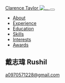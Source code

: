 <!DOCTYPE html>
<html lang="en">
  <head>
    <meta charset="utf-8" />
    <meta
      name="viewport"
      content="width=device-width, initial-scale=1, shrink-to-fit=no"
    />
    <meta name="description" content="" />
    <meta name="author" content="" />
    <title>Curriculum Vitae</title>
    <link rel="icon" type="image/x-icon" href="assets/img/favicon.ico" />
    <!-- Font Awesome icons (free version)-->
    <script
      src="https://use.fontawesome.com/releases/v6.3.0/js/all.js"
      crossorigin="anonymous"
    ></script>
    <!-- Google fonts-->
    <link
      href="https://fonts.googleapis.com/css?family=Saira+Extra+Condensed:500,700"
      rel="stylesheet"
      type="text/css"
    />
    <link
      href="https://fonts.googleapis.com/css?family=Muli:400,400i,800,800i"
      rel="stylesheet"
      type="text/css"
    />
    <!-- Core theme CSS (includes Bootstrap)-->
    <link href="css/styles.css" rel="stylesheet" />
  </head>
  <body id="page-top">
    <!-- Navigation-->
    <nav
      class="navbar navbar-expand-lg navbar-dark bg-primary fixed-top"
      id="sideNav"
    >
      <a class="navbar-brand js-scroll-trigger" href="#page-top">
        <span class="d-block d-lg-none">Clarence Taylor</span>
        <span class="d-none d-lg-block"
          ><img
            class="img-fluid img-profile rounded-circle mx-auto mb-2"
            src="assets/img/love.png"
            alt="..."
        /></span>
      </a>
      <button
        class="navbar-toggler"
        type="button"
        data-bs-toggle="collapse"
        data-bs-target="#navbarResponsive"
        aria-controls="navbarResponsive"
        aria-expanded="false"
        aria-label="Toggle navigation"
      >
        <span class="navbar-toggler-icon"></span>
      </button>
      <div class="collapse navbar-collapse" id="navbarResponsive">
        <ul class="navbar-nav">
          <li class="nav-item">
            <a class="nav-link js-scroll-trigger" href="#about">About</a>
          </li>
          <li class="nav-item">
            <a class="nav-link js-scroll-trigger" href="#experience"
              >Experience</a
            >
          </li>
          <li class="nav-item">
            <a class="nav-link js-scroll-trigger" href="#education"
              >Education</a
            >
          </li>
          <li class="nav-item">
            <a class="nav-link js-scroll-trigger" href="#skills">Skills</a>
          </li>
          <li class="nav-item">
            <a class="nav-link js-scroll-trigger" href="#interests"
              >Interests</a
            >
          </li>
          <li class="nav-item">
            <a class="nav-link js-scroll-trigger" href="#awards">Awards</a>
          </li>
        </ul>
      </div>
    </nav>
    <!-- Page Content-->
    <div class="container-fluid p-0">
      <!-- About-->
      <section class="resume-section" id="about">
        <div class="resume-section-content">
          <h1 class="mb-0">
            戴志瑋
            <span class="text-primary">Rushil</span>
          </h1>
          <div class="subheading mb-5">
            <a href="a0970571228@gmail.com">a0970571228@gmail.com</a>
          </div>
          <!-- <p class="lead mb-5">

          </p> -->
          <div class="social-icons">
            <a class="social-icon" href="#!"><i class="fab fa-github"></i></a>
            <a class="social-icon" href="#!"><i class="fab fa-twitter"></i></a>
          </div>
        </div>
      </section>
      <hr class="m-0" />


      <!-- Experience-->
      <section class="resume-section" id="experience">
        <div class="resume-section-content">
          <h2 class="mb-5">Experience</h2>
        </div>
      </section>
      <hr class="m-0" />


      <!-- Education-->
      <section class="resume-section" id="education">
        <div class="resume-section-content">
          <h2 class="mb-5">Education</h2>
          <div
            class="d-flex flex-column flex-md-row justify-content-between mb-5">
            
          </div>

          </div>
        </div>
      </section>
      <hr class="m-0" />


      <!-- Skills-->
      <section class="resume-section" id="skills">
        <div class="resume-section-content">
          <h2 class="mb-5">Skills</h2>
          <div class="subheading mb-3">Programming Languages & Tools</div>
          <ul class="list-inline dev-icons">
            <li class="list-inline-item"><i class="fab fa-html5"></i></li>
            <li class="list-inline-item"><i class="fab fa-css3-alt"></i></li>
            <!-- <li class="list-inline-item"><i class="fab fa-js-square"></i></li>
            <li class="list-inline-item"><i class="fab fa-angular"></i></li>
            <li class="list-inline-item"><i class="fab fa-react"></i></li>
            <li class="list-inline-item"><i class="fab fa-node-js"></i></li>
            <li class="list-inline-item"><i class="fab fa-sass"></i></li>
            <li class="list-inline-item"><i class="fab fa-less"></i></li>
            <li class="list-inline-item"><i class="fab fa-wordpress"></i></li>
            <li class="list-inline-item"><i class="fab fa-gulp"></i></li>
            <li class="list-inline-item"><i class="fab fa-grunt"></i></li>
            <li class="list-inline-item"><i class="fab fa-npm"></i></li> -->
          </ul>
          
      </section>
      <hr class="m-0" />


      <!-- Interests-->
      <section class="resume-section" id="interests">
        <div class="resume-section-content">
          <h2 class="mb-5">Interests</h2>

        </div>
      </section>
      <hr class="m-0" />


      <!-- Awards-->
      <section class="resume-section" id="awards">
        <div class="resume-section-content">
          <h2 class="mb-5">Awards & Certifications</h2>

            
        </div>
      </section>
    </div>

    
    <!-- Bootstrap core JS-->
    <script src="https://cdn.jsdelivr.net/npm/bootstrap@5.2.3/dist/js/bootstrap.bundle.min.js"></script>
    <!-- Core theme JS-->
    <script src="js/scripts.js"></script>
  </body>
</html>
